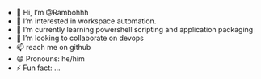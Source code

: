 - 👋 Hi, I’m @Rambohhh
- 👀 I’m interested in workspace automation.
- 🌱 I’m currently learning powershell scripting and application packaging 
- 💞️ I’m looking to collaborate on devops
- 📫 reach me on github
- 😄 Pronouns: he/him
- ⚡ Fun fact: ...

<!---
Rambohhh/Rambohhh is a ✨ special ✨ repository because its `README.md` (this file) appears on your GitHub profile.
You can click the Preview link to take a look at your changes.
--->
